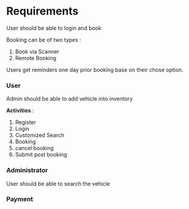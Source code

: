 # Requirements


User should be able to login and book 

Booking can be of two types :
1. Book via Scanner
2. Remote Booking

Users get reminders one day prior booking base on their chose option.

### User
Admin should be able to add vehicle into inventory

**Activities** :
1. Register 
2. Login 
3. Customized Search
4. Booking 
5. cancel booking
6. Submit post booking

### Administrator
User should be able to search the vehicle


### Payment
